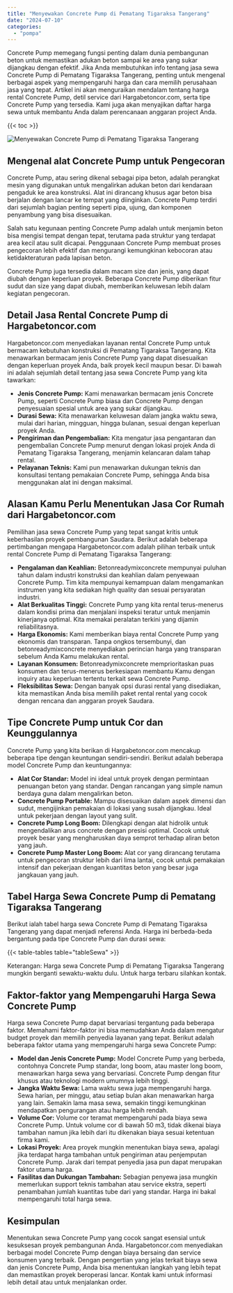 ```yaml
---
title: "Menyewakan Concrete Pump di Pematang Tigaraksa Tangerang"
date: "2024-07-10"
categories: 
  - "pompa"
---
```




Concrete Pump memegang fungsi penting dalam dunia pembangunan beton untuk memastikan adukan beton sampai ke area yang sukar dijangkau dengan efektif. Jika Anda membutuhkan info tentang jasa sewa Concrete Pump di Pematang Tigaraksa Tangerang, penting untuk mengenal berbagai aspek yang mempengaruhi harga dan cara memilih perusahaan jasa yang tepat. Artikel ini akan menguraikan mendalam tentang harga rental Concrete Pump, detil service dari Hargabetoncor.com, serta tipe Concrete Pump yang tersedia. Kami juga akan menyajikan daftar harga sewa untuk membantu Anda dalam perencanaan anggaran project Anda.

{{< toc >}}

![Menyewakan Concrete Pump di Pematang Tigaraksa Tangerang](https://hargareadymixid.github.io/pompa/concrete-pump%20(11).png)

## Mengenal alat Concrete Pump untuk Pengecoran

Concrete Pump, atau sering dikenal sebagai pipa beton, adalah perangkat mesin yang digunakan untuk mengalirkan adukan beton dari kendaraan pengaduk ke area konstruksi. Alat ini dirancang khusus agar beton bisa berjalan dengan lancar ke tempat yang diinginkan. Concrete Pump terdiri dari sejumlah bagian penting seperti pipa, ujung, dan komponen penyambung yang bisa disesuaikan.

Salah satu kegunaan penting Concrete Pump adalah untuk menjamin beton bisa mengisi tempat dengan tepat, terutama pada struktur yang terdapat area kecil atau sulit dicapai. Penggunaan Concrete Pump membuat proses pengecoran lebih efektif dan mengurangi kemungkinan kebocoran atau ketidakteraturan pada lapisan beton.

Concrete Pump juga tersedia dalam macam size dan jenis, yang dapat diubah dengan keperluan proyek. Beberapa Concrete Pump diberikan fitur sudut dan size yang dapat diubah, memberikan keluwesan lebih dalam kegiatan pengecoran.

## Detail Jasa Rental Concrete Pump di Hargabetoncor.com

Hargabetoncor.com menyediakan layanan rental Concrete Pump untuk bermacam kebutuhan konstruksi di Pematang Tigaraksa Tangerang. Kita menawarkan bermacam jenis Concrete Pump yang dapat disesuaikan dengan keperluan proyek Anda, baik proyek kecil maupun besar. Di bawah ini adalah sejumlah detail tentang jasa sewa Concrete Pump yang kita tawarkan:

- **Jenis Concrete Pump:** Kami menawarkan bermacam jenis Concrete Pump, seperti Concrete Pump biasa dan Concrete Pump dengan penyesuaian spesial untuk area yang sukar dijangkau.
- **Durasi Sewa:** Kita menawarkan keluwesan dalam jangka waktu sewa, mulai dari harian, mingguan, hingga bulanan, sesuai dengan keperluan proyek Anda.
- **Pengiriman dan Pengembalian:** Kita mengatur jasa pengantaran dan pengembalian Concrete Pump menurut dengan lokasi projek Anda di Pematang Tigaraksa Tangerang, menjamin kelancaran dalam tahap rental.
- **Pelayanan Teknis:** Kami pun menawarkan dukungan teknis dan konsultasi tentang pemakaian Concrete Pump, sehingga Anda bisa menggunakan alat ini dengan maksimal.

## Alasan Kamu Perlu Menentukan Jasa Cor Rumah dari Hargabetoncor.com

Pemilihan jasa sewa Concrete Pump yang tepat sangat kritis untuk keberhasilan proyek pembangunan Saudara. Berikut adalah beberapa pertimbangan mengapa Hargabetoncor.com adalah pilihan terbaik untuk rental Concrete Pump di Pematang Tigaraksa Tangerang:

- **Pengalaman dan Keahlian:** Betonreadymixconcrete mempunyai puluhan tahun dalam industri konstruksi dan keahlian dalam penyewaan Concrete Pump. Tim kita mempunyai kemampuan dalam mengamankan instrumen yang kita sediakan high quality dan sesuai persyaratan industri.
- **Alat Berkualitas Tinggi:** Concrete Pump yang kita rental terus-menerus dalam kondisi prima dan menjalani inspeksi teratur untuk menjamin kinerjanya optimal. Kita memakai peralatan terkini yang dijamin reliabilitasnya.
- **Harga Ekonomis:** Kami memberikan biaya rental Concrete Pump yang ekonomis dan transparan. Tanpa ongkos tersembunyi, dan betonreadymixconcrete menyediakan perincian harga yang transparan sebelum Anda Kamu melakukan rental.
- **Layanan Konsumen:** Betonreadymixconcrete memprioritaskan puas konsumen dan terus-menerus berkesiapan membantu Kamu dengan inquiry atau keperluan tertentu terkait sewa Concrete Pump.
- **Fleksibilitas Sewa:** Dengan banyak opsi durasi rental yang disediakan, kita memastikan Anda bisa memilih paket rental rental yang cocok dengan rencana dan anggaran proyek Saudara.

## Tipe Concrete Pump untuk Cor dan Keunggulannya

Concrete Pump yang kita berikan di Hargabetoncor.com mencakup beberapa tipe dengan keuntungan sendiri-sendiri. Berikut adalah beberapa model Concrete Pump dan keuntungannya:

- **Alat Cor Standar:** Model ini ideal untuk proyek dengan permintaan penuangan beton yang standar. Dengan rancangan yang simple namun berdaya guna dalam mengalirkan beton.
- **Concrete Pump Portable:** Mampu disesuaikan dalam aspek dimensi dan sudut, mengijinkan pemakaian di lokasi yang susah dijangkau. Ideal untuk pekerjaan dengan layout yang sulit.
- **Concrete Pump Long Boom:** Dilengkapi dengan alat hidrolik untuk mengendalikan arus concrete dengan presisi optimal. Cocok untuk proyek besar yang mengharuskan daya semprot terhadap aliran beton yang jauh.
- **Concrete Pump Master Long Boom:** Alat cor yang dirancang terutama untuk pengecoran struktur lebih dari lima lantai, cocok untuk pemakaian intensif dan pekerjaan dengan kuantitas beton yang besar juga jangkauan yang jauh.

## Tabel Harga Sewa Concrete Pump di Pematang Tigaraksa Tangerang

Berikut ialah tabel harga sewa Concrete Pump di Pematang Tigaraksa Tangerang yang dapat menjadi referensi Anda. Harga ini berbeda-beda bergantung pada tipe Concrete Pump dan durasi sewa:

{{< table-tables table="tableSewa" >}}

Keterangan: Harga sewa Concrete Pump di Pematang Tigaraksa Tangerang mungkin berganti sewaktu-waktu dulu. Untuk harga terbaru silahkan kontak.

## Faktor-faktor yang Mempengaruhi Harga Sewa Concrete Pump

Harga sewa Concrete Pump dapat bervariasi tergantung pada beberapa faktor. Memahami faktor-faktor ini bisa memudahkan Anda dalam mengatur budget proyek dan memilih penyedia layanan yang tepat. Berikut adalah beberapa faktor utama yang mempengaruhi harga sewa Concrete Pump:

- **Model dan Jenis Concrete Pump:** Model Concrete Pump yang berbeda, contohnya Concrete Pump standar, long boom, atau master long boom, menawarkan harga sewa yang bervariasi. Concrete Pump dengan fitur khusus atau teknologi modern umumnya lebih tinggi.
- **Jangka Waktu Sewa:** Lama waktu sewa juga mempengaruhi harga. Sewa harian, per minggu, atau setiap bulan akan menawarkan harga yang lain. Semakin lama masa sewa, semakin tinggi kemungkinan mendapatkan pengurangan atau harga lebih rendah.
- **Volume Cor:** Volume cor teramat mempengaruhi pada biaya sewa Concrete Pump. Untuk volume cor di bawah 50 m3, tidak dikenai biaya tambahan namun jika lebih dari itu dikenakan biaya sesuai ketentuan firma kami.
- **Lokasi Proyek:** Area proyek mungkin menentukan biaya sewa, apalagi jika terdapat harga tambahan untuk pengiriman atau penjemputan Concrete Pump. Jarak dari tempat penyedia jasa pun dapat merupakan faktor utama harga.
- **Fasilitas dan Dukungan Tambahan:** Sebagian penyewa jasa mungkin memerlukan support teknis tambahan atau service ekstra, seperti penambahan jumlah kuantitas tube dari yang standar. Harga ini bakal mempengaruhi total harga sewa.

## Kesimpulan

Menentukan sewa Concrete Pump yang cocok sangat esensial untuk kesuksesan proyek pembangunan Anda. Hargabetoncor.com menyediakan berbagai model Concrete Pump dengan biaya bersaing dan service konsumen yang terbaik. Dengan pengertian yang jelas terkait biaya sewa dan jenis Concrete Pump, Anda bisa menentukan langkah yang lebih tepat dan memastikan proyek beroperasi lancar. Kontak kami untuk informasi lebih detail atau untuk menjalankan order.
